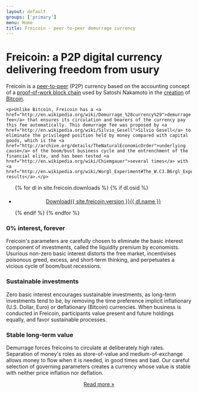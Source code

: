 ```yaml
---
layout: default
groups: ['primary']
menu: Home
title: Freicoin - peer-to-peer demurrage currency
---
```

<div class="row">
  <div class="span8">
    <h1>Freicoin: a P2P digital currency delivering freedom from usury</h1>
    <p>Freicoin is a <a href="http://en.wikipedia.org/wiki/Peer-to-peer">peer-to-peer</a> (P2P) currency based on the accounting concept of a <a href="https://en.bitcoin.it/wiki/Proof_of_work">proof-of-work block chain</a> used by Satoshi Nakamoto in the <a href="http://bitcoin.org/bitcoin.pdf">creation</a> of <a href="http://bitcoin.org/">Bitcoin</a>.</p>

    <p>Unlike Bitcoin, Freicoin has a <a href="http://en.wikipedia.org/wiki/Demurrage_%28currency%29">demurrage fee</a> that ensures its circulation and bearers of the currency pay this fee automatically. This demurrage fee was proposed by <a href="http://en.wikipedia.org/wiki/Silvio_Gesell">Silvio Gesell</a> to eliminate the privileged position held by money compared with capital goods, which is the <a href="http://archive.org/details/TheNaturalEconomicOrder">underlying cause</a> of the boom/bust business cycle and the entrenchment of the financial elite, and has been tested <a href="http://en.wikipedia.org/wiki/Chiemgauer">several times</a> with <a href="http://en.wikipedia.org/wiki/Worgl_Experiment#The_W.C3.B6rgl_Experiment">positive results</a>.</p>
  </div>

  <div class="span4">
    <ul id="download-list" class="nostyle">
{% for dl in site.freicoin.downloads %}
  {% if dl.osid %}
      <li id="{{ dl.osid }}" style="display:{% if dl.osid == 'Unknown' %}block{% else %}none{% endif %};">
<p style="margin-top:20px;text-align:center;"><a class="btn btn-success btn-large" href="{{ dl.link }}"><span class="download-content" style=""><span class="download-title">Download</span><span class="download-version">{{ site.freicoin.version }}</span><span class="download-name">{{ dl.name }}</span></span></a></p>
      </li>
  {% endif %}
{% endfor %}
    </ul>
  </div>
</div>

<div class="row">
  <div class="span4">
    <h3>0% interest, forever</h3>
    <p>Freicoin's parameters are carefully chosen to eliminate the basic interest component of investments, called the liquidity premium by economists. Usurious non-zero basic interest distorts the free market, incentivises poisonous greed, excess, and short-term thinking, and perpetuates a vicious cycle of boom/bust recessions.</p>
  </div>
  <div class="span4">
    <h3>Sustainable investments</h3>
    <p>Zero basic interest encourages sustainable investments, as long-term investments tend to be, by removing the time preference implicit inflationary (U.S. Dollar, Euro) or deflationary (Bitcoin) currencies. When business is conducted in Freicoin, participants value present and future holdings equally, and favor sustainable processes.</p>
  </div>
  <div class="span4">
    <h3>Stable long-term value</h3>
    <p>Demurrage forces freicoins to circulate at deliberately high rates. Separation of money's roles as store-of-value and medium-of-exchange allows money to flow when it is needed, in good times and bad. Our careful selection of governing parameters creates a currency whose value is stable with neither price inflation nor deflation.</p>
  </div>
  <div class="span12" style="text-align:center;">
    <p><a href="/about/">Read more »</a></p>
  </div>
</div>

